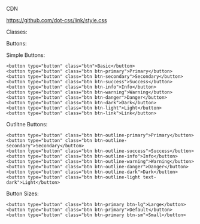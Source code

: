 CDN

https://github.com/dot-css/link/style.css

Classes:

  Buttons:
  
  Simple Buttons:
    
    <button type="button" class="btn">Basic</button>
    <button type="button" class="btn btn-primary">Primary</button>
    <button type="button" class="btn btn-secondary">Secondary</button>
    <button type="button" class="btn btn-success">Success</button>
    <button type="button" class="btn btn-info">Info</button>
    <button type="button" class="btn btn-warning">Warning</button>
    <button type="button" class="btn btn-danger">Danger</button>
    <button type="button" class="btn btn-dark">Dark</button>
    <button type="button" class="btn btn-light">Light</button>
    <button type="button" class="btn btn-link">Link</button>
    
 Outlitne Buttons:
 
    <button type="button" class="btn btn-outline-primary">Primary</button>
    <button type="button" class="btn btn-outline-secondary">Secondary</button>
    <button type="button" class="btn btn-outline-success">Success</button>
    <button type="button" class="btn btn-outline-info">Info</button>
    <button type="button" class="btn btn-outline-warning">Warning</button>
    <button type="button" class="btn btn-outline-danger">Danger</button>
    <button type="button" class="btn btn-outline-dark">Dark</button>
    <button type="button" class="btn btn-outline-light text-dark">Light</button>
    
 Button Sizes:
 
    <button type="button" class="btn btn-primary btn-lg">Large</button>
    <button type="button" class="btn btn-primary">Default</button>
    <button type="button" class="btn btn-primary btn-sm">Small</button>
